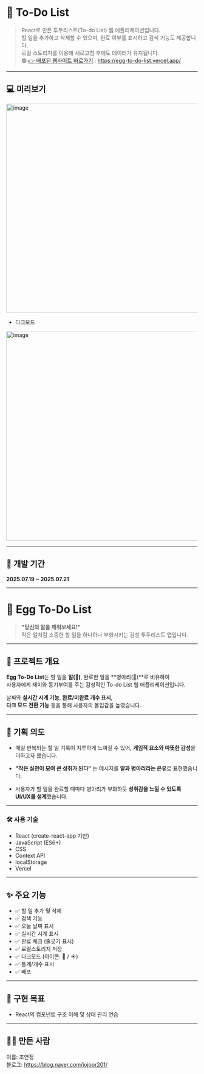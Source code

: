 # 📝 To-Do List
> React로 만든 투두리스트(To-do List) 웹 애플리케이션입니다. </br>할 일을 추가하고 삭제할 수 있으며, 완료 여부를 표시하고 검색 기능도 제공합니다.</br>로컬 스토리지를 이용해 새로고침 후에도 데이터가 유지됩니다.</br>
> 🟢 [👉 배포된 웹사이트 바로가기](https://egg-to-do-list.vercel.app/) : https://egg-to-do-list.vercel.app/

---

## 💻 미리보기
<img width="555" height="549" alt="image" src="https://github.com/user-attachments/assets/f6cee2e2-0543-4b79-8ce2-5d79f3c89730" />

- 다크모드</br>
<img width="595" height="551" alt="image" src="https://github.com/user-attachments/assets/5b549b33-5870-4ef9-aa51-174d1368eacf" />

---

## 📅 개발 기간

**2025.07.19 ~ 2025.07.21**  

---
# 🐣 Egg To-Do List

> **"당신의 알을 깨워보세요!"**  
> 작은 알처럼 소중한 할 일을 하나하나 부화시키는 감성 투두리스트 앱입니다.

---

## 📌 프로젝트 개요
**Egg To-Do List**는 할 일을 **알(🥚)**, 완료한 일을 **병아리(🐥)**로 비유하여  
사용자에게 재미와 동기부여를 주는 감성적인 To-do List 웹 애플리케이션입니다.

날짜와 **실시간 시계 기능**, **완료/미완료 개수 표시**,  
**다크 모드 전환 기능** 등을 통해 사용자의 몰입감을 높였습니다.

---
## 🎯 기획 의도

- 매일 반복되는 할 일 기록이 지루하게 느껴질 수 있어, **게임적 요소와 따뜻한 감성**을 더하고자 했습니다.

- **"작은 실천이 모여 큰 성취가 된다"** 는 메시지를 **알과 병아리라는 은유**로 표현했습니다.

- 사용자가 할 일을 완료할 때마다 병아리가 부화하듯 **성취감을 느낄 수 있도록 UI/UX를 설계**했습니다.

---

### 🛠️ 사용 기술

- React (create-react-app 기반)
- JavaScript (ES6+)
- CSS
- Context API 
- localStorage 
- Vercel

---

## ✨ 주요 기능

- ✅ 할 일 추가 및 삭제
- ✅ 검색 기능
- ✅ 오늘 날짜 표시
- ✅ 실시간 시계 표시
- ✅ 완료 체크 (줄긋기 표시)
- ✅ 로컬스토리지 저장
- ✅ 다크모드 (아이콘: 🌙 / ☀️)
- ✅ 통계/개수 표시
- ✅ 배포

---

## 🎯 구현 목표
- React의 컴포넌트 구조 이해 및 상태 관리 연습

---

## 🙋‍♀️ 만든 사람
이름: 조연정</br>
블로그: https://blog.naver.com/jojoor201/
